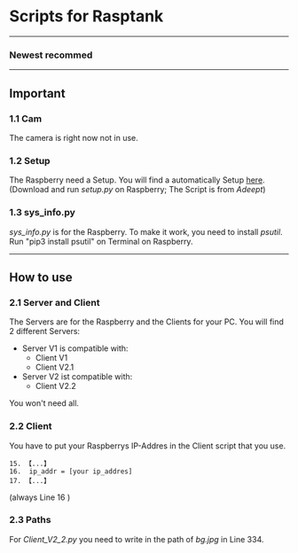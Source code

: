# Scripts for Rasptank
---
### Newest recommed
--- 
## Important
### 1.1 Cam 
The camera is right now not in use.

### 1.2 Setup
The Raspberry need a Setup. You will find a automatically Setup [here](https://github.com/adeept/Adeept_RaspTank).
(Download and run _setup.py_ on Raspberry; The Script is from _Adeept_) 

### 1.3 sys_info.py
_sys_info.py_ is for the Raspberry. 
To make it work, you need to install _psutil_. Run "pip3 install psutil" on Terminal on Raspberry. 

---

## How to use
### 2.1 Server and Client
The Servers are for the Raspberry and the Clients for your PC. 
You will find 2 different Servers:
+ Server V1 is compatible with:
    + Client V1
    + Client V2.1
+ Server V2 ist compatible with:
    + Client V2.2

You won't need all. 

### 2.2 Client
You have to put your Raspberrys IP-Addres in the Client script that you use. 
```
15. 【...】
16.  ip_addr = [your ip_addres]
17. 【...】
```
(always Line 16 )

### 2.3 Paths
For _Client_V2_2.py_ you need to write in the path of _bg.jpg_ in Line 334.
